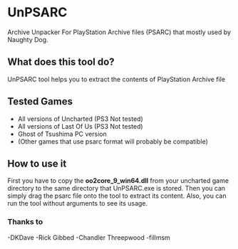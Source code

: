 # UnPSARC
Archive Unpacker For PlayStation Archive files (PSARC) that mostly used by Naughty Dog.



## What does this tool do? ##
UnPSARC tool helps you to extract the contents of PlayStation Archive file


## Tested Games ##
- All versions of Uncharted (PS3 Not tested)
- All versions of Last Of Us (PS3 Not tested)
- Ghost of Tsushima PC version
- (Other games that use psarc format will probably be compatible)


## How to use it ##
First you have to copy the **oo2core_9_win64.dll** from your uncharted game directory to the same directory that UnPSARC.exe is stored.
Then you can simply drag the psarc file onto the tool to extract its content.
Also, you can run the tool without arguments to see its usage.


### Thanks to ###
-DKDave
-Rick Gibbed
-Chandler Threepwood
-fillmsm
